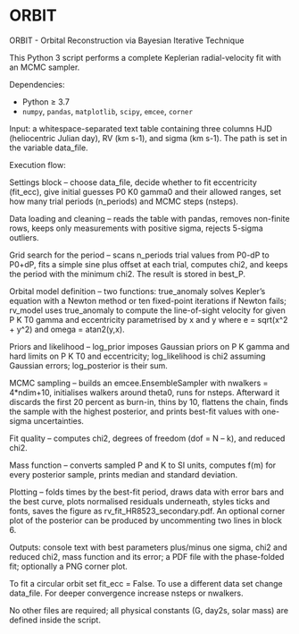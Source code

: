# ORBIT
ORBIT - Orbital Reconstruction via Bayesian Iterative Technique

This Python 3 script performs a complete Keplerian radial-velocity fit with an MCMC sampler.

Dependencies:
- Python ≥ 3.7  
- `numpy`, `pandas`, `matplotlib`, `scipy`, `emcee`, `corner`

Input: a whitespace-separated text table containing three columns
HJD (heliocentric Julian day), RV (km s-1), and sigma (km s-1).
The path is set in the variable data_file.

Execution flow:

Settings block – choose data_file, decide whether to fit eccentricity (fit_ecc), give initial guesses P0 K0 gamma0 and their allowed ranges, set how many trial periods (n_periods) and MCMC steps (nsteps).

Data loading and cleaning – reads the table with pandas, removes non-finite rows, keeps only measurements with positive sigma, rejects 5-sigma outliers.

Grid search for the period – scans n_periods trial values from P0-dP to P0+dP, fits a simple sine plus offset at each trial, computes chi2, and keeps the period with the minimum chi2. The result is stored in best_P.

Orbital model definition – two functions:
true_anomaly solves Kepler’s equation with a Newton method or ten fixed-point iterations if Newton fails;
rv_model uses true_anomaly to compute the line-of-sight velocity for given P K T0 gamma and eccentricity parametrised by x and y where e = sqrt(x^2 + y^2) and omega = atan2(y,x).

Priors and likelihood – log_prior imposes Gaussian priors on P K gamma and hard limits on P K T0 and eccentricity; log_likelihood is chi2 assuming Gaussian errors; log_posterior is their sum.

MCMC sampling – builds an emcee.EnsembleSampler with nwalkers = 4*ndim+10, initialises walkers around theta0, runs for nsteps. Afterward it discards the first 20 percent as burn-in, thins by 10, flattens the chain, finds the sample with the highest posterior, and prints best-fit values with one-sigma uncertainties.

Fit quality – computes chi2, degrees of freedom (dof = N – k), and reduced chi2.

Mass function – converts sampled P and K to SI units, computes f(m) for every posterior sample, prints median and standard deviation.

Plotting – folds times by the best-fit period, draws data with error bars and the best curve, plots normalised residuals underneath, styles ticks and fonts, saves the figure as rv_fit_HR8523_secondary.pdf. An optional corner plot of the posterior can be produced by uncommenting two lines in block 6.

Outputs: console text with best parameters plus/minus one sigma, chi2 and reduced chi2, mass function and its error; a PDF file with the phase-folded fit; optionally a PNG corner plot.

To fit a circular orbit set fit_ecc = False.
To use a different data set change data_file.
For deeper convergence increase nsteps or nwalkers.

No other files are required; all physical constants (G, day2s, solar mass) are defined inside the script.
